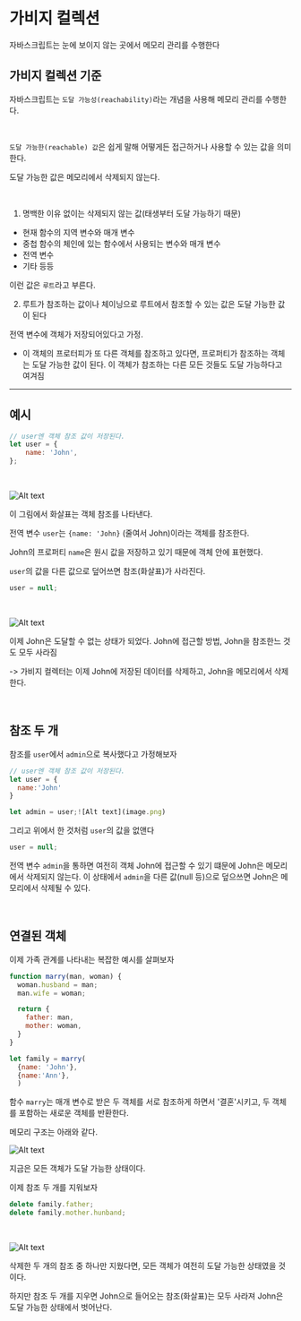 # 가비지 컬렉션

자바스크립트는 눈에 보이지 않는 곳에서 메모리 관리를 수행한다

## 가비지 컬렉션 기준

자바스크립트는 `도달 가능성(reachability)`라는 개념을 사용해 메모리 관리를 수행한다.

<br>

`도달 가능한(reachable) 값`은 쉽게 말해 어떻게든 접근하거나 사용할 수 있는 값을 의미한다.

도달 가능한 값은 메모리에서 삭제되지 않는다.

<br>

1. 명백한 이유 없이는 삭제되지 않는 값(태생부터 도달 가능하기 때문)

  - 현재 함수의 지역 변수와 매개 변수
  - 중첩 함수의 체인에 있는 함수에서 사용되는 변수와 매개 변수
  - 전역 변수
  - 기타 등등

이런 값은 `루트`라고 부른다.

2. 루트가 참조하는 값이나 체이닝으로 루트에서 참조할 수 있는 값은 도달 가능한 값이 된다

전역 변수에 객체가 저장되어있다고 가정.

  - 이 객체의 프로터피가 또 다른 객체를 참조하고 있다면, 프로퍼티가 참조하는 객체는 도달 가능한 값이 된다. 이 객체가 참조하는 다른 모든 것들도 도달 가능하다고 여겨짐

---

<h2>예시</h2>

```js
// user엔 객체 참조 값이 저장된다.
let user = {
	name: 'John',
};
```

<br>

![Alt text](/img/image.png)

이 그림에서 화살표는 객체 참조를 나타낸다.

전역 변수 `user`는 `{name: 'John}` (줄여서 John)이라는 객체를 참조한다.

John의 프로퍼티 `name`은 원시 값을 저장하고 있기 때문에 객체 안에 표현했다.

`user`의 값을 다른 값으로 덮어쓰면 참조(화살표)가 사라진다.

```js
user = null;
```

<br>

![Alt text](/img/image2.png)

이제 John은 도달할 수 없는 상태가 되었다. John에 접근할 방법, John을 참조한느 것도 모두 사라짐

-> 가비지 컬렉터는 이제 John에 저장된 데이터를 삭제하고, John을 메모리에서 삭제한다.

<br>

## 참조 두 개

참조를 `user`에서 `admin`으로 복사했다고 가정해보자

```js
// user엔 객체 참조 값이 저장된다.
let user = {
  name:'John'
}

let admin = user;![Alt text](image.png)
```

그리고 위에서 한 것처럼 `user`의 값을 없앤다

```js
user = null;
```

전역 변수 `admin`을 통하면 여전히 객체 John에 접근할 수 있기 떄문에 John은 메모리에서 삭제되지 않는다. 이 상태에서 `admin`을 다른 값(null 등)으로 덮으쓰면 John은 메모리에서 삭제될 수 있다.

<br>

## 연결된 객체

이제 가족 관계를 나타내는 복잡한 예시를 살펴보자

```js
function marry(man, woman) {
  woman.husband = man;
  man.wife = woman;

  return {
    father: man,
    mother: woman,
  }
}

let family = marry(
  {name: 'John'},
  {name:'Ann'},
  )
```

함수 `marry`는 매개 변수로 받은 두 객체를 서로 참조하게 하면서 '결혼'시키고, 두 객체를 포함하는 새로운 객체를 반환한다.

메모리 구조는 아래와 같다.

![Alt text](/img/image3.png)

지금은 모든 객체가 도달 가능한 상태이다.

이제 참조 두 개를 지워보자

```js
delete family.father;
delete family.mother.hunband;
```

<br>

![Alt text](/img/image4.png)

삭제한 두 개의 참조 중 하나만 지웠다면, 모든 객체가 여전히 도달 가능한 상태였을 것이다.

하지만 참조 두 개를 지우면 John으로 들어오는 참조(화살표)는 모두 사라져 John은 도달 가능한 상태에서 벗어난다.